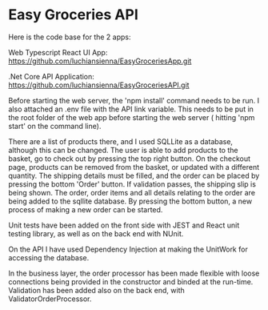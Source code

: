 # Easy Groceries API


Here is the code base for the 2 apps:

Web Typescript React UI App: https://github.com/luchiansienna/EasyGroceriesApp.git

.Net Core API Application: https://github.com/luchiansienna/EasyGroceriesAPI.git


Before starting the web server, the 'npm install' command needs to be run.
I also attached an .env file with the API link variable. 
This needs to be put in the root folder of the web app before starting the web server ( hitting 'npm start' on the command line).

There are a list of products there, and I used SQLLite as a database, although this can be changed.
The user is able to add products to the basket, go to check out by pressing the top right button.
On the checkout page, products can be removed from the basket, or updated with a different quantity.
The shipping details must be filled, and the order can be placed by pressing the bottom 'Order' button.
If validation passes, the shipping slip is being shown. 
The order, order items and all details relating to the order are being added to the sqllite database.
By pressing the bottom button, a new process of making a new order can be started.

Unit tests have been added on the front side with JEST and React unit testing library, 
as well as on the back end with NUnit.

On the API I have used Dependency Injection at making the UnitWork for accessing the database.

In the business layer, the order processor has been made flexible with loose connections being provided in the constructor and binded at the run-time.
Validation has been added also on the back end, with ValidatorOrderProcessor.